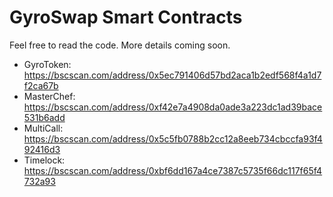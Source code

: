 # GyroSwap Smart Contracts

Feel free to read the code. More details coming soon.

- GyroToken: https://bscscan.com/address/0x5ec791406d57bd2aca1b2edf568f4a1d7f2ca67b
- MasterChef: https://bscscan.com/address/0xf42e7a4908da0ade3a223dc1ad39bace531b6add
- MultiCall: https://bscscan.com/address/0x5c5fb0788b2cc12a8eeb734cbccfa93f492416d3
- Timelock: https://bscscan.com/address/0xbf6dd167a4ce7387c5735f66dc117f65f4732a93 

